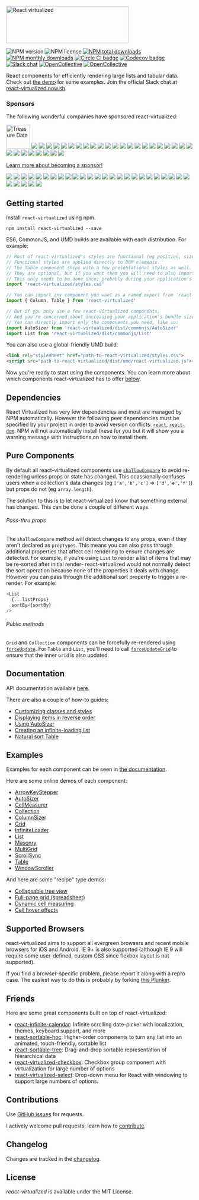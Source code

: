 [<img src="https://cloud.githubusercontent.com/assets/29597/11737732/0ca1e55e-9f91-11e5-97f3-098f2f8ed866.png" alt="React virtualized" data-canonical-src="https://cloud.githubusercontent.com/assets/29597/11737732/0ca1e55e-9f91-11e5-97f3-098f2f8ed866.png" width="330" height="100" />](http://bvaughn.github.io/react-virtualized/)

![NPM version](https://img.shields.io/npm/v/react-virtualized.svg?style=flat)
![NPM license](https://img.shields.io/npm/l/react-virtualized.svg?style=flat)
[![NPM total downloads](https://img.shields.io/npm/dt/react-virtualized.svg?style=flat)](https://npmcharts.com/compare/react-virtualized?minimal=true)
[![NPM monthly downloads](https://img.shields.io/npm/dm/react-virtualized.svg?style=flat)](https://npmcharts.com/compare/react-virtualized?minimal=true)
[![Circle CI badge](https://img.shields.io/circleci/project/bvaughn/react-virtualized/master.svg?style=flat)](https://circleci.com/gh/bvaughn/react-virtualized)
[![Codecov badge](https://img.shields.io/codecov/c/github/bvaughn/react-virtualized/master.svg)](https://codecov.io/github/bvaughn/react-virtualized)
[![Slack chat](https://slackin-ucxxtydvmw.now.sh/badge.svg)](https://react-virtualized.now.sh)
[![OpenCollective](https://opencollective.com/react-virtualized/backers/badge.svg)](#backers)
[![OpenCollective](https://opencollective.com/react-virtualized/sponsors/badge.svg)](#sponsors)

React components for efficiently rendering large lists and tabular data.
Check out [the demo](https://bvaughn.github.io/react-virtualized/) for some examples.
Join the official Slack chat at [react-virtualized.now.sh](https://react-virtualized.now.sh/).

### Sponsors
The following wonderful companies have sponsored react-virtualized:

<a href="https://www.treasuredata.com/"><img width="64" height="64" title="Treasure Data" src="https://cloud.githubusercontent.com/assets/29597/17391516/962647f8-59cb-11e6-83be-aa1bac299dd0.png"></a>
<a href="https://opencollective.com/react-virtualized/sponsor/0/website" target="_blank"><img src="https://opencollective.com/react-virtualized/sponsor/0/avatar.svg"></a>
<a href="https://opencollective.com/react-virtualized/sponsor/1/website" target="_blank"><img src="https://opencollective.com/react-virtualized/sponsor/1/avatar.svg"></a>
<a href="https://opencollective.com/react-virtualized/sponsor/2/website" target="_blank"><img src="https://opencollective.com/react-virtualized/sponsor/2/avatar.svg"></a>
<a href="https://opencollective.com/react-virtualized/sponsor/3/website" target="_blank"><img src="https://opencollective.com/react-virtualized/sponsor/3/avatar.svg"></a>
<a href="https://opencollective.com/react-virtualized/sponsor/4/website" target="_blank"><img src="https://opencollective.com/react-virtualized/sponsor/4/avatar.svg"></a>
<a href="https://opencollective.com/react-virtualized/sponsor/5/website" target="_blank"><img src="https://opencollective.com/react-virtualized/sponsor/5/avatar.svg"></a>
<a href="https://opencollective.com/react-virtualized/sponsor/6/website" target="_blank"><img src="https://opencollective.com/react-virtualized/sponsor/6/avatar.svg"></a>
<a href="https://opencollective.com/react-virtualized/sponsor/7/website" target="_blank"><img src="https://opencollective.com/react-virtualized/sponsor/7/avatar.svg"></a>
<a href="https://opencollective.com/react-virtualized/sponsor/8/website" target="_blank"><img src="https://opencollective.com/react-virtualized/sponsor/8/avatar.svg"></a>
<a href="https://opencollective.com/react-virtualized/sponsor/9/website" target="_blank"><img src="https://opencollective.com/react-virtualized/sponsor/9/avatar.svg"></a>
<a href="https://opencollective.com/react-virtualized/sponsor/10/website" target="_blank"><img src="https://opencollective.com/react-virtualized/sponsor/10/avatar.svg"></a>
<a href="https://opencollective.com/react-virtualized/sponsor/11/website" target="_blank"><img src="https://opencollective.com/react-virtualized/sponsor/11/avatar.svg"></a>
<a href="https://opencollective.com/react-virtualized/sponsor/12/website" target="_blank"><img src="https://opencollective.com/react-virtualized/sponsor/12/avatar.svg"></a>
<a href="https://opencollective.com/react-virtualized/sponsor/13/website" target="_blank"><img src="https://opencollective.com/react-virtualized/sponsor/13/avatar.svg"></a>
<a href="https://opencollective.com/react-virtualized/sponsor/14/website" target="_blank"><img src="https://opencollective.com/react-virtualized/sponsor/14/avatar.svg"></a>
<a href="https://opencollective.com/react-virtualized/sponsor/15/website" target="_blank"><img src="https://opencollective.com/react-virtualized/sponsor/15/avatar.svg"></a>
<a href="https://opencollective.com/react-virtualized/sponsor/16/website" target="_blank"><img src="https://opencollective.com/react-virtualized/sponsor/16/avatar.svg"></a>
<a href="https://opencollective.com/react-virtualized/sponsor/17/website" target="_blank"><img src="https://opencollective.com/react-virtualized/sponsor/17/avatar.svg"></a>
<a href="https://opencollective.com/react-virtualized/sponsor/18/website" target="_blank"><img src="https://opencollective.com/react-virtualized/sponsor/18/avatar.svg"></a>
<a href="https://opencollective.com/react-virtualized/sponsor/19/website" target="_blank"><img src="https://opencollective.com/react-virtualized/sponsor/19/avatar.svg"></a>
<a href="https://opencollective.com/react-virtualized/sponsor/20/website" target="_blank"><img src="https://opencollective.com/react-virtualized/sponsor/20/avatar.svg"></a>
<a href="https://opencollective.com/react-virtualized/sponsor/21/website" target="_blank"><img src="https://opencollective.com/react-virtualized/sponsor/21/avatar.svg"></a>
<a href="https://opencollective.com/react-virtualized/sponsor/22/website" target="_blank"><img src="https://opencollective.com/react-virtualized/sponsor/22/avatar.svg"></a>
<a href="https://opencollective.com/react-virtualized/sponsor/23/website" target="_blank"><img src="https://opencollective.com/react-virtualized/sponsor/23/avatar.svg"></a>
<a href="https://opencollective.com/react-virtualized/sponsor/24/website" target="_blank"><img src="https://opencollective.com/react-virtualized/sponsor/24/avatar.svg"></a>
<a href="https://opencollective.com/react-virtualized/sponsor/25/website" target="_blank"><img src="https://opencollective.com/react-virtualized/sponsor/25/avatar.svg"></a>
<a href="https://opencollective.com/react-virtualized/sponsor/26/website" target="_blank"><img src="https://opencollective.com/react-virtualized/sponsor/26/avatar.svg"></a>
<a href="https://opencollective.com/react-virtualized/sponsor/27/website" target="_blank"><img src="https://opencollective.com/react-virtualized/sponsor/27/avatar.svg"></a>
<a href="https://opencollective.com/react-virtualized/sponsor/28/website" target="_blank"><img src="https://opencollective.com/react-virtualized/sponsor/28/avatar.svg"></a>
<a href="https://opencollective.com/react-virtualized/sponsor/29/website" target="_blank"><img src="https://opencollective.com/react-virtualized/sponsor/29/avatar.svg"></a>

[Learn more about becoming a sponsor!](https://opencollective.com/react-virtualized#sponsor)

<a href="https://opencollective.com/react-virtualized/backer/0/website" target="_blank"><img src="https://opencollective.com/react-virtualized/backer/0/avatar.svg"></a>
<a href="https://opencollective.com/react-virtualized/backer/1/website" target="_blank"><img src="https://opencollective.com/react-virtualized/backer/1/avatar.svg"></a>
<a href="https://opencollective.com/react-virtualized/backer/2/website" target="_blank"><img src="https://opencollective.com/react-virtualized/backer/2/avatar.svg"></a>
<a href="https://opencollective.com/react-virtualized/backer/3/website" target="_blank"><img src="https://opencollective.com/react-virtualized/backer/3/avatar.svg"></a>
<a href="https://opencollective.com/react-virtualized/backer/4/website" target="_blank"><img src="https://opencollective.com/react-virtualized/backer/4/avatar.svg"></a>
<a href="https://opencollective.com/react-virtualized/backer/5/website" target="_blank"><img src="https://opencollective.com/react-virtualized/backer/5/avatar.svg"></a>
<a href="https://opencollective.com/react-virtualized/backer/6/website" target="_blank"><img src="https://opencollective.com/react-virtualized/backer/6/avatar.svg"></a>
<a href="https://opencollective.com/react-virtualized/backer/7/website" target="_blank"><img src="https://opencollective.com/react-virtualized/backer/7/avatar.svg"></a>
<a href="https://opencollective.com/react-virtualized/backer/8/website" target="_blank"><img src="https://opencollective.com/react-virtualized/backer/8/avatar.svg"></a>
<a href="https://opencollective.com/react-virtualized/backer/9/website" target="_blank"><img src="https://opencollective.com/react-virtualized/backer/9/avatar.svg"></a>
<a href="https://opencollective.com/react-virtualized/backer/10/website" target="_blank"><img src="https://opencollective.com/react-virtualized/backer/10/avatar.svg"></a>
<a href="https://opencollective.com/react-virtualized/backer/11/website" target="_blank"><img src="https://opencollective.com/react-virtualized/backer/11/avatar.svg"></a>
<a href="https://opencollective.com/react-virtualized/backer/12/website" target="_blank"><img src="https://opencollective.com/react-virtualized/backer/12/avatar.svg"></a>
<a href="https://opencollective.com/react-virtualized/backer/13/website" target="_blank"><img src="https://opencollective.com/react-virtualized/backer/13/avatar.svg"></a>
<a href="https://opencollective.com/react-virtualized/backer/14/website" target="_blank"><img src="https://opencollective.com/react-virtualized/backer/14/avatar.svg"></a>
<a href="https://opencollective.com/react-virtualized/backer/15/website" target="_blank"><img src="https://opencollective.com/react-virtualized/backer/15/avatar.svg"></a>
<a href="https://opencollective.com/react-virtualized/backer/16/website" target="_blank"><img src="https://opencollective.com/react-virtualized/backer/16/avatar.svg"></a>
<a href="https://opencollective.com/react-virtualized/backer/17/website" target="_blank"><img src="https://opencollective.com/react-virtualized/backer/17/avatar.svg"></a>
<a href="https://opencollective.com/react-virtualized/backer/18/website" target="_blank"><img src="https://opencollective.com/react-virtualized/backer/18/avatar.svg"></a>
<a href="https://opencollective.com/react-virtualized/backer/19/website" target="_blank"><img src="https://opencollective.com/react-virtualized/backer/19/avatar.svg"></a>
<a href="https://opencollective.com/react-virtualized/backer/20/website" target="_blank"><img src="https://opencollective.com/react-virtualized/backer/20/avatar.svg"></a>
<a href="https://opencollective.com/react-virtualized/backer/21/website" target="_blank"><img src="https://opencollective.com/react-virtualized/backer/21/avatar.svg"></a>
<a href="https://opencollective.com/react-virtualized/backer/22/website" target="_blank"><img src="https://opencollective.com/react-virtualized/backer/22/avatar.svg"></a>
<a href="https://opencollective.com/react-virtualized/backer/23/website" target="_blank"><img src="https://opencollective.com/react-virtualized/backer/23/avatar.svg"></a>
<a href="https://opencollective.com/react-virtualized/backer/24/website" target="_blank"><img src="https://opencollective.com/react-virtualized/backer/24/avatar.svg"></a>
<a href="https://opencollective.com/react-virtualized/backer/25/website" target="_blank"><img src="https://opencollective.com/react-virtualized/backer/25/avatar.svg"></a>
<a href="https://opencollective.com/react-virtualized/backer/26/website" target="_blank"><img src="https://opencollective.com/react-virtualized/backer/26/avatar.svg"></a>
<a href="https://opencollective.com/react-virtualized/backer/27/website" target="_blank"><img src="https://opencollective.com/react-virtualized/backer/27/avatar.svg"></a>
<a href="https://opencollective.com/react-virtualized/backer/28/website" target="_blank"><img src="https://opencollective.com/react-virtualized/backer/28/avatar.svg"></a>
<a href="https://opencollective.com/react-virtualized/backer/29/website" target="_blank"><img src="https://opencollective.com/react-virtualized/backer/29/avatar.svg"></a>

Getting started
---------------

Install `react-virtualized` using npm.

```shell
npm install react-virtualized --save
```

ES6, CommonJS, and UMD builds are available with each distribution.
For example:

```js
// Most of react-virtualized's styles are functional (eg position, size).
// Functional styles are applied directly to DOM elements.
// The Table component ships with a few presentational styles as well.
// They are optional, but if you want them you will need to also import the CSS file.
// This only needs to be done once; probably during your application's bootstrapping process.
import 'react-virtualized/styles.css'

// You can import any component you want as a named export from 'react-virtualized', eg
import { Column, Table } from 'react-virtualized'

// But if you only use a few react-virtualized components,
// And you're concerned about increasing your application's bundle size,
// You can directly import only the components you need, like so:
import AutoSizer from 'react-virtualized/dist/commonjs/AutoSizer'
import List from 'react-virtualized/dist/commonjs/List'
```

You can also use a global-friendly UMD build:

```html
<link rel="stylesheet" href="path-to-react-virtualized/styles.css">
<script src="path-to-react-virtualized/dist/umd/react-virtualized.js"></script>
```

Now you're ready to start using the components.
You can learn more about which components react-virtualized has to offer [below](#documentation).

Dependencies
---------------

React Virtualized has very few dependencies and most are managed by NPM automatically.
However the following peer dependencies must be specified by your project in order to avoid version conflicts:
[`react`](https://www.npmjs.com/package/react),
[`react-dom`](https://www.npmjs.com/package/react-dom).
NPM will not automatically install these for you but it will show you a warning message with instructions on how to install them.

Pure Components
---------------

By default all react-virtualized components use [`shallowCompare`](https://facebook.github.io/react/docs/shallow-compare.html) to avoid re-rendering unless props or state has changed.
This ocassionally confuses users when a collection's data changes (eg `['a','b','c']` => `['d','e','f']`) but props do not (eg `array.length`).

The solution to this is to let react-virtualized know that something external has changed.
This can be done a couple of different ways.

###### Pass-thru props

The `shallowCompare` method will detect changes to any props, even if they aren't declared as `propTypes`.
This means you can also pass through additional properties that affect cell rendering to ensure changes are detected.
For example, if you're using `List` to render a list of items that may be re-sorted after initial render- react-virtualized would not normally detect the sort operation because none of the properties it deals with change.
However you can pass through the additional sort property to trigger a re-render.
For example:

```js
<List
  {...listProps}
  sortBy={sortBy}
/>
```

###### Public methods

`Grid` and `Collection` components can be forcefully re-rendered using [`forceUpdate`](https://facebook.github.io/react/docs/component-api.html#forceupdate).
For `Table` and `List`, you'll need to call [`forceUpdateGrid`](https://github.com/bvaughn/react-virtualized/blob/master/docs/Table.md#forceupdategrid) to ensure that the inner `Grid` is also updated.

Documentation
---------------

API documentation available [here](docs/README.md).

There are also a couple of how-to guides:
* [Customizing classes and styles](docs/customizingStyles.md)
* [Displaying items in reverse order](docs/reverseList.md)
* [Using AutoSizer](docs/usingAutoSizer.md)
* [Creating an infinite-loading list](docs/creatingAnInfiniteLoadingList.md)
* [Natural sort Table](docs/tableWithNaturalSort.md)


Examples
---------------

Examples for each component can be seen in [the documentation](docs/README.md).

Here are some online demos of each component:

* [ArrowKeyStepper](https://bvaughn.github.io/react-virtualized/#/components/ArrowKeyStepper)
* [AutoSizer](https://bvaughn.github.io/react-virtualized/#/components/AutoSizer)
* [CellMeasurer](https://bvaughn.github.io/react-virtualized/#/components/CellMeasurer)
* [Collection](https://bvaughn.github.io/react-virtualized/#/components/Collection)
* [ColumnSizer](https://bvaughn.github.io/react-virtualized/#/components/ColumnSizer)
* [Grid](https://bvaughn.github.io/react-virtualized/#/components/Grid)
* [InfiniteLoader](https://bvaughn.github.io/react-virtualized/#/components/InfiniteLoader)
* [List](https://bvaughn.github.io/react-virtualized/#/components/List)
* [Masonry](https://bvaughn.github.io/react-virtualized/#/components/Masonry)
* [MultiGrid](https://bvaughn.github.io/react-virtualized/#/components/MultiGrid)
* [ScrollSync](https://bvaughn.github.io/react-virtualized/#/components/ScrollSync)
* [Table](https://bvaughn.github.io/react-virtualized/#/components/Table)
* [WindowScroller](https://bvaughn.github.io/react-virtualized/#/components/WindowScroller)

And here are some "recipe" type demos:
* [Collapsable tree view](https://rawgit.com/bvaughn/react-virtualized/master/playground/tree.html)
* [Full-page grid (spreadsheet)](https://rawgit.com/bvaughn/react-virtualized/master/playground/grid.html)
* [Dynamic cell measuring](https://rawgit.com/bvaughn/react-virtualized/master/playground/chat.html)
* [Cell hover effects](https://rawgit.com/bvaughn/react-virtualized/master/playground/hover.html)

Supported Browsers
---------------
react-virtualized aims to support all evergreen browsers and recent mobile browsers for iOS and Android. IE 9+ is also supported (although IE 9 will require some user-defined, custom CSS since flexbox layout is not supported).

If you find a browser-specific problem, please report it along with a repro case. The easiest way to do this is probably by forking [this Plunker](https://plnkr.co/edit/6syKo8cx3RfoO96hXFT1).

Friends
---------------
Here are some great components built on top of react-virtualized:
* [react-infinite-calendar](https://github.com/clauderic/react-infinite-calendar): Infinite scrolling date-picker with localization, themes, keyboard support, and more
* [react-sortable-hoc](https://github.com/clauderic/react-sortable-hoc): Higher-order components to turn any list into an animated, touch-friendly, sortable list
* [react-sortable-tree](https://github.com/fritz-c/react-sortable-tree): Drag-and-drop sortable representation of hierarchical data
* [react-virtualized-checkbox](https://github.com/emilebres/react-virtualized-checkbox): Checkbox group component with virtualization for large number of options
* [react-virtualized-select](https://github.com/bvaughn/react-virtualized-select): Drop-down menu for React with windowing to support large numbers of options.

Contributions
------------

Use [GitHub issues](https://github.com/bvaughn/react-virtualized/issues) for requests.

I actively welcome pull requests; learn how to [contribute](https://github.com/bvaughn/react-virtualized/blob/master/CONTRIBUTING.md).

Changelog
---------

Changes are tracked in the [changelog](https://github.com/bvaughn/react-virtualized/blob/master/CHANGELOG.md).

License
---------

*react-virtualized* is available under the MIT License.
